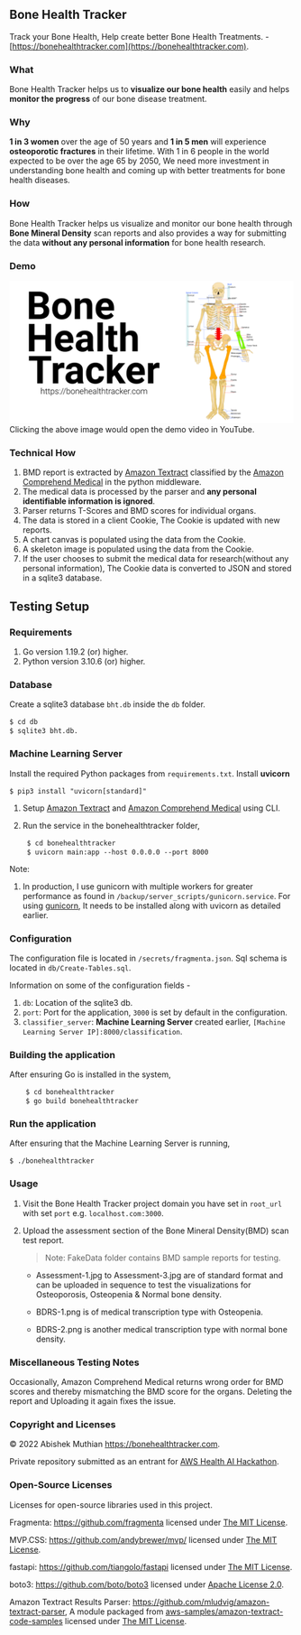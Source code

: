 ## Bone Health Tracker
Track your Bone Health, Help create better Bone Health Treatments. - [https://bonehealthtracker.com](https://bonehealthtracker.com).

### What
Bone Health Tracker helps us to **visualize our bone health** easily and helps **monitor the progress** of our bone disease treatment.

### Why
**1 in 3 women** over the age of 50 years and **1 in 5 men** will experience **osteoporotic fractures** in their lifetime. With 1 in 6 people in the world expected to be over the age 65 by 2050, We need more investment in understanding bone health and coming up with better treatments for bone health diseases.

### How
Bone Health Tracker helps us visualize and monitor our bone health through **Bone Mineral Density** scan reports and also provides a way for submitting the data **without any personal information** for bone health research.

### Demo
[![Bone Health Tracker demo video](backup/demo/bonehealthtracker_featured_image.png)](https://www.youtube.com/watch?v=5F_4vry5EJ4)
Clicking the above image would open the demo video in YouTube.

### Technical How
1. BMD report is extracted by [Amazon Textract](https://aws.amazon.com/textract/) classified by the [Amazon Comprehend Medical](https://aws.amazon.com/comprehend/medical/) in the python middleware. 
2. The medical data is processed by the parser and **any personal identifiable information is ignored**.
3. Parser returns T-Scores and BMD scores for individual organs.
4. The data is stored in a client Cookie, The Cookie is updated with new reports.
5. A chart canvas is populated using the data from the Cookie.
6. A skeleton image is populated using the data from the Cookie.
7. If the user chooses to submit the medical data for research(without any personal information), The Cookie data is converted to JSON and stored in a sqlite3 database.

## Testing Setup

### Requirements
1. Go version 1.19.2 (or)  higher.
2. Python version 3.10.6 (or) higher.

### Database
Create a sqlite3 database `bht.db` inside the `db` folder.

```
$ cd db 
$ sqlite3 bht.db.
```

### Machine Learning Server
Install the required Python packages from `requirements.txt`.
Install **uvicorn** 

```
$ pip3 install "uvicorn[standard]"
```

1. Setup [Amazon Textract](https://aws.amazon.com/textract/) and [Amazon Comprehend Medical](https://aws.amazon.com/comprehend/medical/) using CLI.

2. Run the service in the bonehealthtracker folder, 

        $ cd bonehealthtracker
        $ uvicorn main:app --host 0.0.0.0 --port 8000

Note: 
1. In production, I use gunicorn with multiple workers for greater performance as found in `/backup/server_scripts/gunicorn.service`. For using [gunicorn](https://gunicorn.org/), It needs to be installed along with uvicorn as detailed earlier.


### Configuration
The configuration file is located in `/secrets/fragmenta.json`.
Sql schema is located in `db/Create-Tables.sql`.

Information on some of the configuration fields  -

1. `db`: Location of the sqlite3 db.
2. `port`: Port for the application, `3000` is set by default in the configuration.
3. `classifier_server`: **Machine Learning Server** created earlier, `[Machine Learning Server IP]:8000/classification`.


### Building the application
After ensuring Go is installed in the system,
        
        $ cd bonehealthtracker
        $ go build bonehealthtracker

### Run the application
After ensuring that the Machine Learning Server is running,

    $ ./bonehealthtracker

### Usage
1. Visit the Bone Health Tracker project domain you have set in `root_url` with set `port` e.g. `localhost.com:3000`.
2. Upload the assessment section of the Bone Mineral Density(BMD) scan test report.
   >Note: FakeData folder contains BMD sample reports for testing.

   - Assessment-1.jpg to Assessment-3.jpg are of standard format and can be uploaded in sequence to test the visualizations for Osteoporosis, Osteopenia & Normal bone density.

   - BDRS-1.png is of medical transcription type with Osteopenia.

   - BDRS-2.png is another medical transcription type with normal bone density.

### Miscellaneous Testing Notes
Occasionally, Amazon Comprehend Medical returns wrong order for BMD scores and thereby mismatching the BMD score for the organs. Deleting the report and Uploading it again fixes the issue.

### Copyright and Licenses
© 2022 Abishek Muthian https://bonehealthtracker.com.

Private repository submitted as an entrant for [AWS Health AI Hackathon](https://awshealthai.devpost.com/).

### Open-Source Licenses
Licenses for open-source libraries used in this project.

Fragmenta: https://github.com/fragmenta licensed under [The MIT License](https://github.com/andybrewer/mvp/blob/master/LICENSE).

MVP.CSS: https://github.com/andybrewer/mvp/ licensed under [The MIT License](https://github.com/fragmenta/fragmenta-cms/blob/master/LICENSE).

fastapi: https://github.com/tiangolo/fastapi licensed under [The MIT License](https://github.com/tiangolo/fastapi/blob/master/LICENSE).

boto3: https://github.com/boto/boto3 licensed under [Apache License 2.0](https://github.com/boto/boto3/blob/develop/LICENSE).

Amazon Textract Results Parser: https://github.com/mludvig/amazon-textract-parser, A module packaged from   [aws-samples/amazon-textract-code-samples](https://github.com/aws-samples/amazon-textract-code-samples) licensed under [The MIT License](https://github.com/aws-samples/amazon-textract-code-samples/blob/master/LICENSE).




